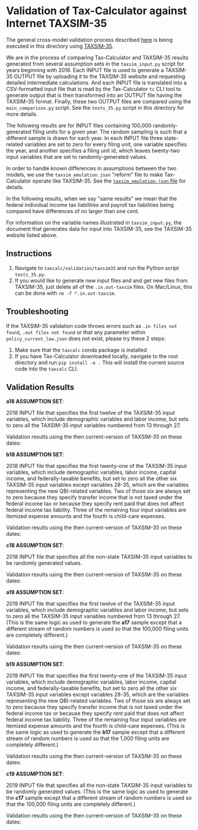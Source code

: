 Validation of Tax-Calculator against Internet TAXSIM-35
=======================================================

The general cross-model validation process described
[here](https://github.com/PSLmodels/Tax-Calculator/blob/master/taxcalc/validation/README.md#validation-of-tax-calculator-logic)
is being executed in this directory using
[TAXSIM-35](https://taxsim.nber.org/taxsim35/).

We are in the process of comparing Tax-Calculator and TAXSIM-35
results generated from several assumption sets in the `taxsim_input.py`
script for years beginning with 2018. Each INPUT file is
used to generate a TAXSIM-35 OUTPUT file by uploading it to the
TAXSIM-35 website and requesting detailed intermediate calculations.
And each INPUT file is translated into a CSV-formatted input file that
is read by the Tax-Calculator `tc` CLI tool to generate output that is
then transformed into an OUTPUT file having the TAXSIM-35 format.
Finally, these two OUTPUT files are compared using the `main_comparison.py`
script. See the `tests_35.py` script in this directory for more details.

The following results are for INPUT files containing 100,000
randomly-generated filing units for a given year. The random sampling
is such that a different sample is drawn for each year. In each INPUT
file three state-related variables are set to zero for every filing
unit, one variable specifies the year, and another specifies a filing
unit id, which leaves twenty-two input variables that are set to
randomly-generated values.

In order to handle known differences in assumptions between the two
models, we use the `taxsim_emulation.json` "reform" file to make
Tax-Calculator operate like TAXSIM-35. See the
[`taxsim_emulation.json`
file](https://github.com/PSLmodels/Tax-Calculator/blob/master/taxcalc/validation/taxsim35/taxsim_emulation.json)
for details.

In the following results, when we say "same results" we mean that the
federal individual income tax liabilities and payroll tax liabilities
being compared have differences of no larger than one cent.

For information on the variable names illustrated in `taxsim_input.py`,
the document that generates data for input into TAXSIM-35, see the TAXSIM-35 website listed above.


Instructions
------------------
1. Navigate to `taxcalc/validation/taxsim35` and run the Python script `tests_35.py`.
2. If you would like to generate new input files and and get new files from TAXSIM-35,
just delete all of the `.in.out-taxsim` files. On Mac/Linux, this can be done with
`rm -f *.in.out-taxsim`.


Troubleshooting
------------------
If the TAXSIM-35 validation code throws errors such as `.in files not found`,
`.out files not found` or that any parameter within `policy_current_law.json`
does not exist, please try these 2 steps:

1. Make sure that the `taxcalc` conda package is installed
2. If you have Tax-Calculator downloaded locally, navigate to the root directory
and run `pip install -e .` This will install the current source code into the `taxcalc`
CLI.


Validation Results
------------------

**a18 ASSUMPTION SET**:

2018 INPUT file that specifies the first twelve of the TAXSIM-35
input variables, which include demographic variables and labor income,
but sets to zero all the TAXSIM-35 input variables numbered from 13
through 27.

Validation results using the then current-version of TAXSIM-35 on these dates:

**b18 ASSUMPTION SET**:

2018 INPUT file that specifies the first twenty-one of the TAXSIM-35
input variables, which include demographic variables, labor income,
capital income, and federally-taxable benefits, but set to zero all
the other six TAXSIM-35 input variables except variables 28-35,
which are the variables representing the new QBI-related variables.
Two of those six are always set to zero because they specify transfer income
that is not taxed under the federal income tax or because they specify rent paid that
does not affect federal income tax liability. Three of the remaining
four input variables are itemized expense amounts and the fourth is
child-care expenses.

Validation results using the then current-version of TAXSIM-35 on these dates:

**c18 ASSUMPTION SET**:

2018 INPUT file that specifies all the non-state TAXSIM-35 input
variables to be randomly generated values.

Validation results using the then current-version of TAXSIM-35 on these dates:

**a19 ASSUMPTION SET**:

2019 INPUT file that specifies the first twelve of the TAXSIM-35
input variables, which include demographic variables and labor income,
but sets to zero all the TAXSIM-35 input variables numbered from 13
through 27. (This is the same logic as used to generate the **a17**
sample except that a different stream of random numbers is used so that
the 100,000 filing units are completely different.)

Validation results using the then current-version of TAXSIM-35 on these dates:

**b19 ASSUMPTION SET**:

2019 INPUT file that specifies the first twenty-one of the TAXSIM-35
input variables, which include demographic variables, labor income,
capital income, and federally-taxable benefits, but set to zero all
the other six TAXSIM-35 input variables except variables 28-35,
which are the variables representing the new QBI-related variables.
Two of those six are always set to zero because they specify transfer income
that is not taxed under the federal income tax or because they specify rent paid that
does not affect federal income tax liability. Three of the remaining
four input variables are itemized expense amounts and the fourth is
child-care expenses. (This is the same logic as used to generate the
**b17** sample except that a different stream of random numbers is
used so that the 1,000 filing units are completely different.)

Validation results using the then current-version of TAXSIM-35 on these dates:

**c19 ASSUMPTION SET**:

2019 INPUT file that specifies all the non-state TAXSIM-35 input
variables to be randomly generated values. (This is the same logic as
used to generate the **c17** sample except that a different stream of
random numbers is used so that the 100,000 filing units are completely
different.)

Validation results using the then current-version of TAXSIM-35 on these dates:
